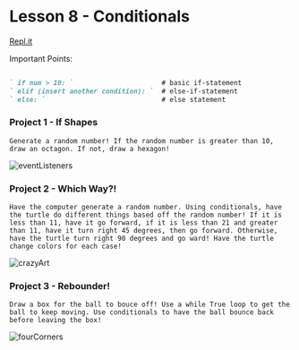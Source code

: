 # Lesson 8 - Conditionals

[Repl.it](https://repl.it/~)

Important Points:
```markdown

` if num > 10: `                      # basic if-statement
` elif (insert another condition): `  # else-if-statement
` else: `                             # else statement

```

### Project 1 - If Shapes
```Generate a random number! If the random number is greater than 10, draw an octagon. If not, draw a hexagon!```

![eventListeners](eventlisteners.gif)


### Project 2 - Which Way?!
```Have the computer generate a random number. Using conditionals, have the turtle do different things based off the random number! If it is less than 11, have it go forward, if it is less than 21 and greater than 11, have it turn right 45 degrees, then go forward. Otherwise, have the turtle turn right 90 degrees and go ward! Have the turtle change colors for each case!```

![crazyArt](crazydesign.gif)

### Project 3 - Rebounder!
```Draw a box for the ball to bouce off! Use a while True loop to get the ball to keep moving. Use conditionals to have the ball bounce back before leaving the box!```

![fourCorners](fourconers.gif)


